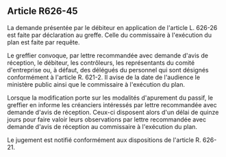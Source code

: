 Article R626-45
----
La demande présentée par le débiteur en application de l'article L. 626-26 est
faite par déclaration au greffe. Celle du commissaire à l'exécution du plan est
faite par requête.

Le greffier convoque, par lettre recommandée avec demande d'avis de réception,
le débiteur, les contrôleurs, les représentants du comité d'entreprise ou, à
défaut, des délégués du personnel qui sont désignés conformément à l'article R.
621-2. Il avise de la date de l'audience le ministère public ainsi que le
commissaire à l'exécution du plan.

Lorsque la modification porte sur les modalités d'apurement du passif, le
greffier en informe les créanciers intéressés par lettre recommandée avec
demande d'avis de réception. Ceux-ci disposent alors d'un délai de quinze jours
pour faire valoir leurs observations par lettre recommandée avec demande d'avis
de réception au commissaire à l'exécution du plan.

Le jugement est notifié conformément aux dispositions de l'article R. 626-21.
